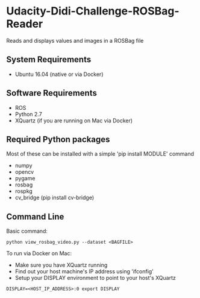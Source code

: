 # Udacity-Didi-Challenge-ROSBag-Reader
Reads and displays values and images in a ROSBag file

## System Requirements

* Ubuntu 16.04 (native or via Docker)

## Software Requirements

* ROS
* Python 2.7
* XQuartz (if you are running on Mac via Docker)

## Required Python packages

Most of these can be installed with a simple 'pip install MODULE' command

* numpy
* opencv
* pygame
* rosbag
* rospkg
* cv_bridge (pip install cv-bridge)

## Command Line

Basic command:

`
python view_rosbag_video.py --dataset <BAGFILE>
`

To run via Docker on Mac:

* Make sure you have XQuartz running
* Find out your host machine's IP address using 'ifconfig'
* Setup your DISPLAY environment to point to your host's XQuartz

`
DISPLAY=<HOST_IP_ADDRESS>:0
export DISPLAY
`
